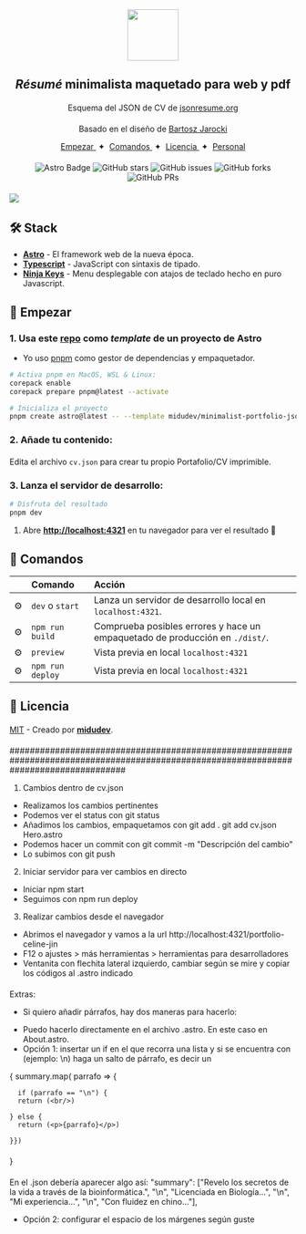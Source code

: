 

<div align="center">
<img src="logo.png" height="90px" width="auto" /> 
<h2>
    <em>Résumé</em> minimalista maquetado para web y pdf
</h2>
<p>
Esquema del JSON de CV de <a href="https://jsonresume.org/schema/">jsonresume.org</a>
</p>


<p>
Basado en el diseño de <a href="https://github.com/BartoszJarocki/cv">Bartosz Jarocki</a>

</p>

</div>

<div align="center">
    <a href="#🚀-empezar">
        Empezar
    </a>
    <span>&nbsp;✦&nbsp;</span>
    <a href="#🧞-comandos">
        Comandos
    </a>
    <span>&nbsp;✦&nbsp;</span>
    <a href="#🔑-licencia">
        Licencia
    </a>
    <span>&nbsp;✦&nbsp;</span>
    <a href="https://midu.dev">
        Personal
    </a>
   
</div>

<p></p>

<div align="center">

![Astro Badge](https://img.shields.io/badge/Astro-BC52EE?logo=astro&logoColor=fff&style=flat)
![GitHub stars](https://img.shields.io/github/stars/midudev/minimalist-portfolio-json)
![GitHub issues](https://img.shields.io/github/issues/midudev/minimalist-portfolio-json)
![GitHub forks](https://img.shields.io/github/forks/midudev/minimalist-portfolio-json)
![GitHub PRs](https://img.shields.io/github/issues-pr/midudev/minimalist-portfolio-json)

</div>

<img src="portada.png"></img>

## 🛠️ Stack

- [**Astro**](https://astro.build/) - El framework web de la nueva época.
- [**Typescript**](https://www.typescriptlang.org/) - JavaScript con sintaxis de tipado.
- [**Ninja Keys**](https://github.com/ssleptsov/ninja-keys) - Menu desplegable con atajos de teclado hecho en puro Javascript.


## 🚀 Empezar

### 1. Usa este [repo](https://github.com/midudev/minimalist-portfolio-json) como _template_ de un proyecto de Astro


- Yo uso [pnpm](https://pnpm.io/installation) como gestor de dependencias y empaquetador.

```bash
# Activa pnpm en MacOS, WSL & Linux:
corepack enable
corepack prepare pnpm@latest --activate

# Inicializa el proyecto
pnpm create astro@latest -- --template midudev/minimalist-portfolio-json
```

### 2. Añade tu contenido:
Edita el archivo `cv.json` para crear tu propio Portafolio/CV imprimible.
### 3. Lanza el servidor de desarrollo:

```bash
# Disfruta del resultado
pnpm dev
```


1. Abre [**http://localhost:4321**](http://localhost:4321/) en tu navegador para ver el resultado 🚀


## 🧞 Comandos

|     | Comando          | Acción                                        |
| :-- | :--------------- | :-------------------------------------------- |
| ⚙️  | `dev` o `start` | Lanza un servidor de desarrollo local en  `localhost:4321`.  |
| ⚙️  | `npm run build`          | Comprueba posibles errores y hace un empaquetado de producción en `./dist/`.      |
| ⚙️  | `preview`        | Vista previa en local `localhost:4321` |
| ⚙️  | `npm run deploy`        | Vista previa en local `localhost:4321` |



## 🔑 Licencia

[MIT](LICENSE.txt) - Creado por [**midudev**](https://midu.dev).


#######################################################################################################################################

1. Cambios dentro de cv.json

- Realizamos los cambios pertinentes
- Podemos ver el status con git status
- Añadimos los cambios, empaquetamos con git add .
                                         git add cv.json Hero.astro 
- Podemos hacer un commit con git commit -m "Descripción del cambio"
- Lo subimos con git push

2. Iniciar servidor para ver cambios en directo

- Iniciar npm start
- Seguimos con npm run deploy

3. Realizar cambios desde el navegador

- Abrimos el navegador y vamos a la url http://localhost:4321/portfolio-celine-jin
- F12 o ajustes > más herramientas > herramientas para desarrolladores
- Ventanita con flechita lateral izquierdo, cambiar según se mire y copiar los códigos al .astro indicado


Extras:

* Si quiero añadir párrafos, hay dos maneras para hacerlo:
- Puedo hacerlo directamente en el archivo .astro. En este caso en About.astro.
- Opción 1: insertar un if en el que recorra una lista y si se encuentra con (ejemplo: \n) haga un salto de párrafo, es decir un <br>

<Section title="Sobre mí">
  {
    summary.map( parrafo => {
      
      if (parrafo == "\n") {
      return (<br/>)

    } else {
      return (<p>{parrafo}</p>)

    }})
  }
  
</Section>

En el .json debería aparecer algo así:
"summary": ["Revelo los secretos de la vida a través de la bioinformática.", "\n",
            "Licenciada en Biología...", "\n",
            "Mi experiencia...", "\n",
            "Con fluidez en chino..."],
    


- Opción 2: configurar el espacio de los márgenes según guste

<style>
  p {
  margin-top: 20px;
  }

</style>







